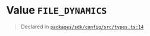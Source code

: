 # Value `FILE_DYNAMICS`
> Declared in [`packages/sdk/config/src/types.ts:14`](https://github.com/dxos/protocols/blob/main/packages/sdk/config/src/types.ts#L14)